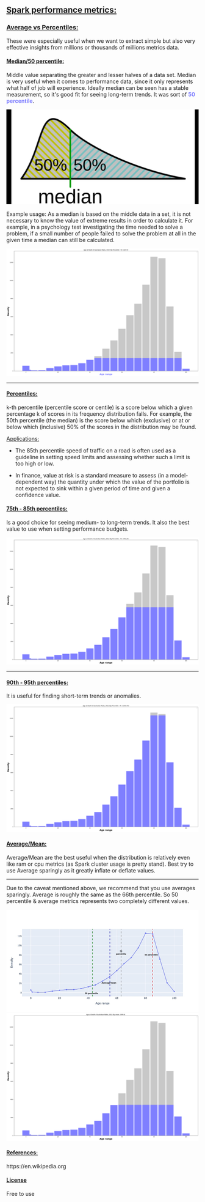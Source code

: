 <h2><ins>Spark performance metrics:</ins></h2>

<h3><ins>Average vs Percentiles:</ins></h3>
These were especially useful when we want to extract simple but also very effective insights from millions or thousands of millions metrics data.

<h4><ins>Median/50 percentile:</ins></h4>
Middle value separating the greater and lesser halves of a data set. Median is very useful when it comes to 
performance data, since it only represents what half of job will experience. Ideally median can be seen has a stable 
measurement, so it's good fit for seeing long-term trends. It was sort of <b><span style="color:#7F7FFF;">50 percentile</span></b>.


![](docs/images/median.png)

Example usage:
As a median is based on the middle data in a set, it is not necessary to know the value of extreme results in order to 
calculate it. For example, in a psychology test investigating the time needed to solve a problem, if a small number of 
people failed to solve the problem at all in the given time a median can still be calculated.

![](docs/images/calculate_by_percentile_50.png)

___

<h4><ins>Percentiles:</ins></h4>
k-th percentile (percentile score or centile) is a score below which a given percentage k of scores in its frequency 
distribution falls. For example, the 50th percentile (the median) is the score below which (exclusive) or at or below 
which (inclusive) 50% of the scores in the distribution may be found.


<ins>Applications:</ins>
* The 85th percentile speed of traffic on a road is often used as a guideline in setting speed limits and assessing 
whether such a limit is too high or low.

* In finance, value at risk is a standard measure to assess (in a model-dependent way) the quantity under which the value 
of the portfolio is not expected to sink within a given period of time and given a confidence value.

<h4><ins>75th - 85th percentiles:</ins></h4>
Is a good choice for seeing medium- to long-term trends. It also the best value to use when setting performance budgets.

![](docs/images/calculate_by_percentile_75.png)

___
<h4><ins>90th - 95th percentiles:</ins></h4>
It is useful for finding short-term trends or anomalies.

![](docs/images/calculate_by_percentile_95.png)

<h4><ins>Average/Mean:</ins></h4>
Average/Mean are the best useful when the distribution is relatively even like ram or cpu metrics (as Spark cluster usage is 
pretty stand). Best try to use Average sparingly as it greatly inflate or deflate values.

___

Due to the caveat mentioned above, we recommend that you use averages sparingly. Average is roughly the same as the 66th percentile.
So 50 percentile & average metrics represents two completely different values.

![](docs/images/percentiles_vs_avg.jpg)
![](docs/images/calculated_by_mean.png)

<h4><ins>References:</ins></h4>
https://en.wikipedia.org

<h4><ins>License</ins></h4>
Free to use


